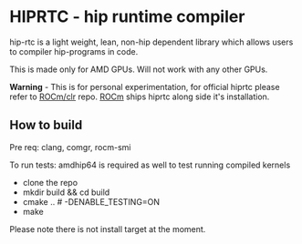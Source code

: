 # HIPRTC - hip runtime compiler

hip-rtc is a light weight, lean, non-hip dependent library which allows users to compiler hip-programs in code.

This is made only for AMD GPUs. Will not work with any other GPUs.

**Warning** - This is for personal experimentation, for official hiprtc please refer to [ROCm/clr](https://www.github.com/ROCm/clr) repo. [ROCm](https://www.github.com/ROCm) ships hiprtc along side it's installation.

## How to build

Pre req: clang, comgr, rocm-smi

To run tests: amdhip64 is required as well to test running compiled kernels

- clone the repo
- mkdir build && cd build
- cmake .. # -DENABLE_TESTING=ON
- make

Please note there is not install target at the moment.
